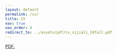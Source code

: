 ```yaml
---
layout: default
permalink: /cv/
title: CV
nav: true
nav_order: 4
redirect_to: ../assets/pdf/cv_sijiali_24fall.pdf
---
```


<a href="sijia-li.github.io/assets/pdf/cv_sijiali_24fall.pdf" target="_blank">PDF.</a>
